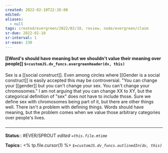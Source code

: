 ```yaml
---
created: 2022-02-10T22:26:08 
edited: 
aliases:
  - null
tags: created/evergreen/2022/02/10, review, node/evergreen/claim
sr-due: 2022-02-10
sr-interval: 1
sr-ease: 230
---
```


#### [[Word's should have meaning but we shouldn't value their meaning over people]] `$=customJS.dv_funcs.evergreenHeader(dv, this)`

Sex is a [[social construct]]. Even among circles where [[Gender is a social construct]] is easily accepted this may be controversial. "You can change your [[gender]] but you can't change your sex. You can't change your chromosomes." I am not arguing that you can change XX to XY, but the categorical definition of "sex" does not have to include those. Sure we define sex with chromosomes being part of it, but there are other things well. 
There isn't a problem with defining things. Words should have meaning, but the problem comes when we value those arbitrary categories over people's lives. 


### <hr class="footnote"/>

**Status**:: #EVER/SPROUT
*edited `=this.file.mtime`*

**Topics**:: <% tp.file.cursor(1) %>
*`$=customJS.dv_funcs.outlinedIn(dv, this)`*

